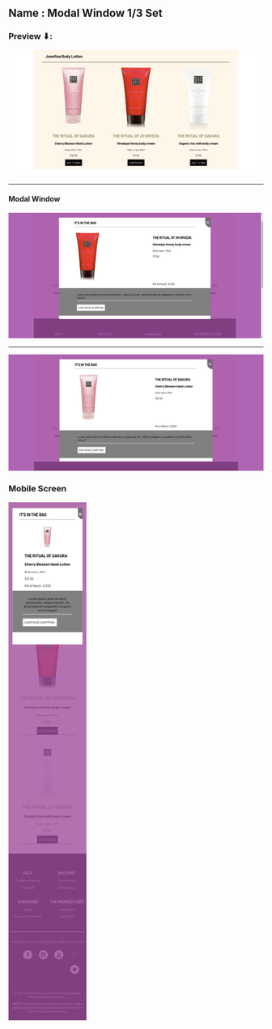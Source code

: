 ## Name : Modal Window 1/3 Set

### Preview ⬇:

![Output Preview](./output/outputpreview2.png)

---

#### Modal Window

![Output Preview](./output/outputpreview.png)

---

![Output Preview](./output/outputpreview1.png)

### Mobile Screen

![Output Preview](./output/mobilescreen.png)
